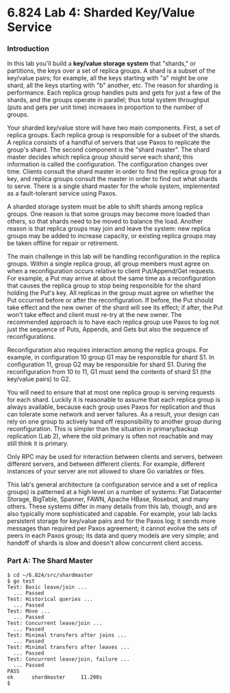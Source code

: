 # 6.824 Lab 4: Sharded Key/Value Service


### Introduction


In this lab you'll build a **key/value storage system** that "shards," or partitions, the keys over a set of replica groups. A shard is a subset of the key/value pairs; for example, all the keys starting with "a" might be one shard, all the keys starting with "b" another, etc. The reason for sharding is performance. Each replica group handles puts and gets for just a few of the shards, and the groups operate in parallel; thus total system throughput (puts and gets per unit time) increases in proportion to the number of groups.

Your sharded key/value store will have two main components. First, a set of replica groups. Each replica group is responsible for a subset of the shards. A replica consists of a handful of servers that use Paxos to replicate the group's shard. The second component is the "shard master". The shard master decides which replica group should serve each shard; this information is called the configuration. The configuration changes over time. Clients consult the shard master in order to find the replica group for a key, and replica groups consult the master in order to find out what shards to serve. There is a single shard master for the whole system, implemented as a fault-tolerant service using Paxos.

A sharded storage system must be able to shift shards among replica groups. One reason is that some groups may become more loaded than others, so that shards need to be moved to balance the load. Another reason is that replica groups may join and leave the system: new replica groups may be added to increase capacity, or existing replica groups may be taken offline for repair or retirement.

The main challenge in this lab will be handling reconfiguration in the replica groups. Within a single replica group, all group members must agree on when a reconfiguration occurs relative to client Put/Append/Get requests. For example, a Put may arrive at about the same time as a reconfiguration that causes the replica group to stop being responsible for the shard holding the Put's key. All replicas in the group must agree on whether the Put occurred before or after the reconfiguration. If before, the Put should take effect and the new owner of the shard will see its effect; if after, the Put won't take effect and client must re-try at the new owner. The recommended approach is to have each replica group use Paxos to log not just the sequence of Puts, Appends, and Gets but also the sequence of reconfigurations.

Reconfiguration also requires interaction among the replica groups. For example, in configuration 10 group G1 may be responsible for shard S1. In configuration 11, group G2 may be responsible for shard S1. During the reconfiguration from 10 to 11, G1 must send the contents of shard S1 (the key/value pairs) to G2.

You will need to ensure that at most one replica group is serving requests for each shard. Luckily it is reasonable to assume that each replica group is always available, because each group uses Paxos for replication and thus can tolerate some network and server failures. As a result, your design can rely on one group to actively hand off responsibility to another group during reconfiguration. This is simpler than the situation in primary/backup replication (Lab 2), where the old primary is often not reachable and may still think it is primary.

Only RPC may be used for interaction between clients and servers, between different servers, and between different clients. For example, different instances of your server are not allowed to share Go variables or files.

This lab's general architecture (a configuration service and a set of replica groups) is patterned at a high level on a number of systems: Flat Datacenter Storage, BigTable, Spanner, FAWN, Apache HBase, Rosebud, and many others. These systems differ in many details from this lab, though, and are also typically more sophisticated and capable. For example, your lab lacks persistent storage for key/value pairs and for the Paxos log; it sends more messages than required per Paxos agreement; it cannot evolve the sets of peers in each Paxos group; its data and query models are very simple; and handoff of shards is slow and doesn't allow concurrent client access.


### Part A: The Shard Master

```shell
$ cd ~/6.824/src/shardmaster
$ go test
Test: Basic leave/join ...
  ... Passed
Test: Historical queries ...
  ... Passed
Test: Move ...
  ... Passed
Test: Concurrent leave/join ...
  ... Passed
Test: Minimal transfers after joins ...
  ... Passed
Test: Minimal transfers after leaves ...
  ... Passed
Test: Concurrent leave/join, failure ...
  ... Passed
PASS
ok      shardmaster     11.200s
$
```
